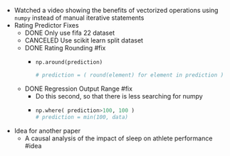 - Watched a video showing the benefits of vectorized operations using `numpy` instead of manual iterative statements
- Rating Predictor Fixes
	- DONE Only use fifa 22 dataset
	- CANCELED Use scikit learn split dataset
	- DONE Rating Rounding #fix
		- ```python
		  np.around(prediction)
		  
		  # prediction = ( round(element) for element in prediction )
		  ```
	- DONE Regression Output Range #fix
		- Do this second, so that there is less searching for numpy
		- ```python
		  np.where( prediction>100, 100 )
		  # prediction = min(100, data)
		  ```
- Idea for another paper
	- A causal analysis of the impact of sleep on athlete performance #idea